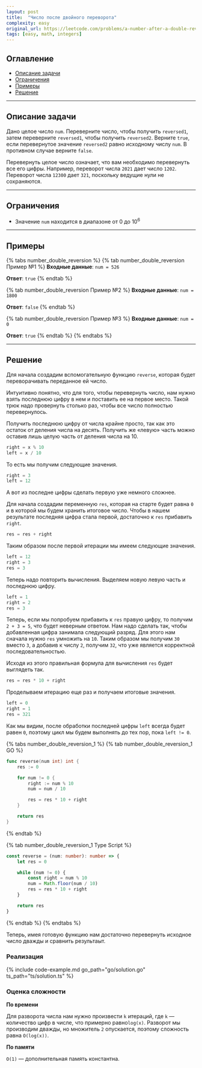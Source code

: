 ```yaml
---
layout: post
title:  "Число после двойного переворота"
complexity: easy
original_url: https://leetcode.com/problems/a-number-after-a-double-reversal/description/
tags: [easy, math, integers]
---
```


## Оглавление

- [Описание задачи](#описание-задачи)
- [Ограничения](#ограничения)
- [Примеры](#примеры)
- [Решение](#решение)

---

## Описание задачи

Дано целое число `num`.
Переверните число, чтобы получить `reversed1`, затем переверните `reversed1`, чтобы получить `reversed2`.
Верните `true`, если перевернутое значение `reversed2` равно исходному числу `num`.
В противном случае верните `false`.

Перевернуть целое число означает, что вам необходимо перевернуть все его цифры.
Например, переворот числа `2021` дает число `1202`.
Переворот числа `12300` дает `321`, поскольку ведущие нули не сохраняются.


---

## Ограничения

- Значение `num` находится в диапазоне от 0 до 10<sup>6</sup>

---

## Примеры

{% tabs number_double_reversion %}
{% tab number_double_reversion Пример №1 %}
**Входные данные**: `num = 526`

**Ответ**: `true`
{% endtab %}

{% tab number_double_reversion Пример №2 %}
**Входные данные**: `num = 1800`

**Ответ**: `false`
{% endtab %}

{% tab number_double_reversion Пример №3 %}
**Входные данные**: `num = 0`

**Ответ**: `true`
{% endtab %}
{% endtabs %}

---

## Решение

Для начала создадим вспомогательную функцию `reverse`, которая будет переворачивать переданное ей число.

Интуитивно понятно, что для того, чтобы перевернуть число, нам нужно взять последнюю цифру в нем и поставить ее на первое место.
Такой трюк надо провернуть столько раз, чтобы все число полностью перевернулось.

Получить последнюю цифру от числа крайне просто, так как это остаток от деления числа на десять.
Получить же «левую» часть можно оставив лишь целую часть от деления числа на 10.

```typescript
right = x % 10
left = x / 10
```

То есть мы получим следующие значения.

```typescript
right = 3
left = 12
```

А вот из последне цифры сделать первую уже немного сложнее.

Для начала создадим переменную `res`, которая на старте будет равна `0` и в которой мы будем хранить итоговое число.
Чтобы в нашем результате последняя цифра стала первой, достаточно к `res` прибавить `right`.

```typescript
res = res + right
```

Таким образом после первой итерации мы имеем следующие значения.

```typescript
left = 12
right = 3
res = 3
```

Теперь надо повторить вычисления. Выделяем новую левую часть и последнюю цифру. 

```typescript
left = 1
right = 2
res = 3
```

Теперь, если мы попробуем прибавить к `res` правую цифру, то получим `2 + 3 = 5`, что будет неверным ответом.
Нам надо сделать так, чтобы добавленная цифра занимала следующий разряд.
Для этого нам сначала нужно `res` умножить на `10`.
Таким образом мы получим `30` вместо `3`, а добавив к числу `2`, получим `32`, что уже является корректной последовательностью.

Исходя из этого правильная формула для вычисления `res` будет выглядеть так.

```typescript
res = res * 10 + right
```

Проделываем итерацию еще раз и получаем итоговые значения.

```typescript
left = 0
right = 1
res = 321
```

Как мы видим, после обработки последней цифры `left` всегда будет равен `0`, поэтому цикл мы будем выполнять до тех пор, пока `left != 0`.

{% tabs number_double_reversion_1 %}
{% tab number_double_reversion_1 GO %}
```go
func reverse(num int) int {
	res := 0

	for num != 0 {
		right := num % 10
		num = num / 10

		res = res * 10 + right
	}

	return res
}
```
{% endtab %}

{% tab number_double_reversion_1 Type Script %}
```typescript
const reverse = (num: number): number => {
    let res = 0

    while (num != 0) {
        const right = num % 10
        num = Math.floor(num / 10)
        res = res * 10 + right
    }

    return res
}
```
{% endtab %}
{% endtabs %}

Теперь, имея готовую функцию нам достаточно перевернуть исходное число дважды и сравнить результаыт.

### Реализация

{% include code-example.md go_path="go/solution.go" ts_path="ts/solution.ts" %}

### Оценка сложности

**По времени**

Для разворота числа нам нужно произвести `k` итераций, где `k` — количество цифр в числе, что примерно равно`log(x)`.
Разворот мы производим дважды, но множитель `2` опускается, поэтому сложность равна `O(log(x))`.

**По памяти**

`O(1)` — дополнительная память константна.